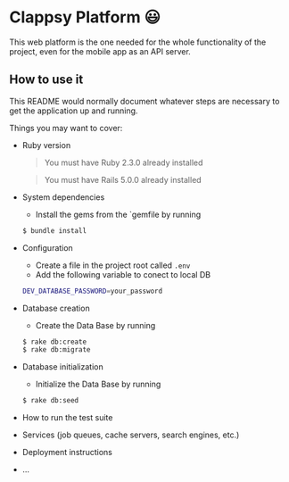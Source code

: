 # Clappsy Platform 😃

This web platform is the one needed for the whole functionality of the project, even for the mobile app as an API server.

## How to use it

This README would normally document whatever steps are necessary to get the
application up and running.

Things you may want to cover:

* Ruby version
	> You must have Ruby 2.3.0 already installed

	> You must have Rails 5.0.0 already installed

* System dependencies
	* Install the gems from the `gemfile by running
	```sh
	$ bundle install
	```

* Configuration
	* Create a file in the project root called `.env`
	* Add the following variable to conect to local DB
	```sh
	DEV_DATABASE_PASSWORD=your_password
	```

* Database creation
	* Create the Data Base by running
	```sh
	$ rake db:create
	$ rake db:migrate
	```

* Database initialization
	* Initialize the Data Base by running
	```sh
	$ rake db:seed
	```

* How to run the test suite

* Services (job queues, cache servers, search engines, etc.)

* Deployment instructions

* ...
